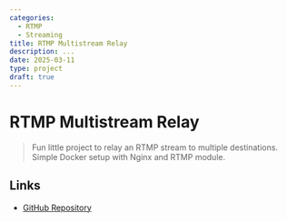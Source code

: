 ```yaml
---
categories:
  - RTMP
  - Streaming
title: RTMP Multistream Relay
description: ...
date: 2025-03-11
type: project
draft: true
---
```


# RTMP Multistream Relay

> Fun little project to relay an RTMP stream to multiple destinations. Simple Docker setup with Nginx and RTMP module.

## Links

- [GitHub Repository](https://github.com/jeroenvanwissen/rtmp-multistream-relay 'RTMP Multistream Relay on GitHub')
